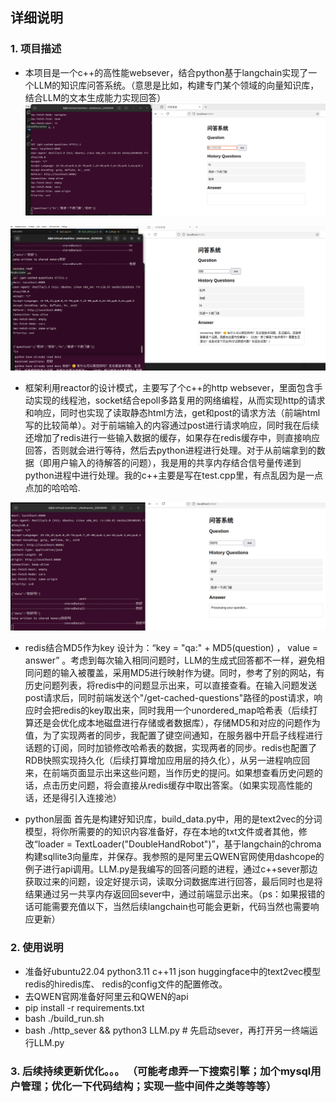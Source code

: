 ## 详细说明

###  1. 项目描述
- 本项目是一个c++的高性能websever，结合python基于langchain实现了一个LLM的知识库问答系统。（意思是比如，构建专门某个领域的向量知识库，结合LLM的文本生成能力实现回答）
![alt text](84307eb8e55c672829c62cfc65e9f97.png)

![alt text](8da61245f5db4627df83cbd0a25a192.png)

- 框架利用reactor的设计模式，主要写了个c++的http websever，里面包含手动实现的线程池，socket结合epoll多路复用的网络编程，从而实现http的请求和响应，同时也实现了读取静态html方法，get和post的请求方法（前端html写的比较简单）。对于前端输入的内容通过post进行请求响应，同时我在后续还增加了redis进行一些输入数据的缓存，如果存在redis缓存中，则直接响应回答，否则就会进行等待，然后去python进程进行处理。对于从前端拿到的数据（即用户输入的待解答的问题），我是用的共享内存结合信号量传递到python进程中进行处理。我的c++主要是写在test.cpp里，有点乱因为是一点点加的哈哈哈. 

![alt text](600a3eb8db672a611a6a557139bc0af.png)

- redis结合MD5作为key 设计为：“key = "qa:" + MD5(question) ， value = answer” 。考虑到每次输入相同问题时，LLM的生成式回答都不一样，避免相同问题的输入被覆盖，采用MD5进行映射作为键。同时，参考了别的网站，有历史问题列表，将redis中的问题显示出来，可以直接查看。在输入问题发送post请求后，同时前端发送个"/get-cached-questions"路径的post请求，响应时会把redis的key取出来，同时我用一个unordered_map哈希表（后续打算还是会优化成本地磁盘进行存储或者数据库），存储MD5和对应的问题作为值，为了实现两者的同步，我配置了键空间通知，在服务器中开启子线程进行话题的订阅，同时加锁修改哈希表的数据，实现两者的同步。redis也配置了RDB快照实现持久化（后续打算增加应用层的持久化），从另一进程响应回来，在前端页面显示出来这些问题，当作历史的提问。如果想查看历史问题的话，点击历史问题，将会直接从redis缓存中取出答案。（如果实现高性能的话，还是得引入连接池）



- python层面 首先是构建好知识库，build_data.py中，用的是text2vec的分词模型，将你所需要的的知识内容准备好，存在本地的txt文件或者其他，修改“loader = TextLoader("DoubleHandRobot")”，基于langchain的chroma构建sqllite3向量库，并保存。我参照的是阿里云QWEN官网使用dashcope的例子进行api调用。LLM.py是我编写的回答问题的进程，通过c++sever那边获取过来的问题，设定好提示词，读取分词数据库进行回答，最后同时也是将结果通过另一共享内存返回回sever中，通过前端显示出来。（ps：如果报错的话可能需要充值以下，当然后续langchain也可能会更新，代码当然也需要响应更新）



### 2. 使用说明
- 准备好ubuntu22.04 python3.11 c++11 json huggingface中的text2vec模型  redis的hiredis库、 redis的config文件的配置修改。
- 去QWEN官网准备好阿里云和QWEN的api
- pip install -r requirements.txt
- bash ./build_run.sh
- bash ./http_sever && python3 LLM.py # 先启动sever，再打开另一终端运行LLM.py

### 3. 后续持续更新优化。。。 （可能考虑弄一下搜索引擎；加个mysql用户管理；优化一下代码结构；实现一些中间件之类等等等）
